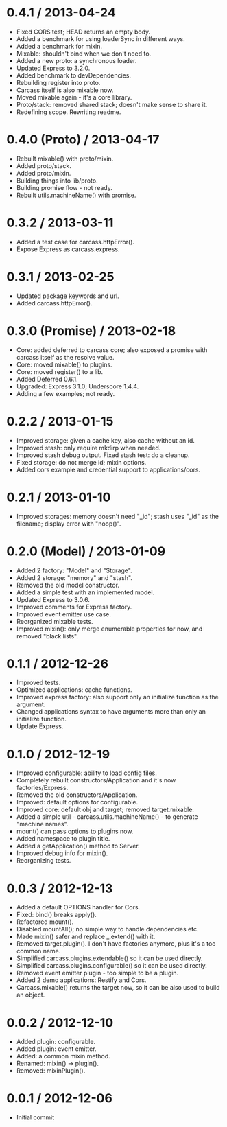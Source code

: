 
0.4.1 / 2013-04-24 
==================

  * Fixed CORS test; HEAD returns an empty body.
  * Added a benchmark for using loaderSync in different ways.
  * Added a benchmark for mixin.
  * Mixable: shouldn't bind when we don't need to.
  * Added a new proto: a synchronous loader.
  * Updated Express to 3.2.0.
  * Added benchmark to devDependencies.
  * Rebuilding register into proto.
  * Carcass itself is also mixable now.
  * Moved mixable again - it's a core library.
  * Proto/stack: removed shared stack; doesn't make sense to share it.
  * Redefining scope. Rewriting readme.

0.4.0 (Proto) / 2013-04-17 
==================

  * Rebuilt mixable() with proto/mixin.
  * Added proto/stack.
  * Added proto/mixin.
  * Building things into lib/proto.
  * Building promise flow - not ready.
  * Rebuilt utils.machineName() with promise.

0.3.2 / 2013-03-11 
==================

  * Added a test case for carcass.httpError().
  * Expose Express as carcass.express.

0.3.1 / 2013-02-25 
==================

  * Updated package keywords and url.
  * Added carcass.httpError().

0.3.0 (Promise) / 2013-02-18 
==================

  * Core: added deferred to carcass core; also exposed a promise with carcass itself as the resolve value.
  * Core: moved mixable() to plugins.
  * Core: moved register() to a lib.
  * Added Deferred 0.6.1.
  * Upgraded: Express 3.1.0; Underscore 1.4.4.
  * Adding a few examples; not ready.

0.2.2 / 2013-01-15 
==================

  * Improved storage: given a cache key, also cache without an id.
  * Improved stash: only require mkdirp when needed.
  * Improved stash debug output. Fixed stash test: do a cleanup.
  * Fixed storage: do not merge id; mixin options.
  * Added cors example and credential support to applications/cors.

0.2.1 / 2013-01-10 
==================

  * Improved storages: memory doesn't need "_id"; stash uses "_id" as the filename; display error with "noop()".

0.2.0 (Model) / 2013-01-09 
==================

  * Added 2 factory: "Model" and "Storage".
  * Added 2 storage: "memory" and "stash".
  * Removed the old model constructor.
  * Added a simple test with an implemented model.
  * Updated Express to 3.0.6.
  * Improved comments for Express factory.
  * Improved event emitter use case.
  * Reorganized mixable tests.
  * Improved mixin(): only merge enumerable properties for now, and removed "black lists".

0.1.1 / 2012-12-26 
==================

  * Improved tests.
  * Optimized applications: cache functions.
  * Improved express factory: also support only an initialize function as the argument.
  * Changed applications syntax to have arguments more than only an initialize function.
  * Update Express.

0.1.0 / 2012-12-19 
==================

  * Improved configurable: ability to load config files.
  * Completely rebuilt constructors/Application and it's now factories/Express.
  * Removed the old constructors/Application.
  * Improved: default options for configurable.
  * Improved core: default obj and target; removed target.mixable.
  * Added a simple util - carcass.utils.machineName() - to generate "machine names".
  * mount() can pass options to plugins now.
  * Added namespace to plugin title.
  * Added a getApplication() method to Server.
  * Improved debug info for mixin().
  * Reorganizing tests.

0.0.3 / 2012-12-13 
==================

  * Added a default OPTIONS handler for Cors.
  * Fixed: bind() breaks apply().
  * Refactored mount().
  * Disabled mountAll(); no simple way to handle dependencies etc.
  * Made mixin() safer and replace _.extend() with it.
  * Removed target.plugin(). I don't have factories anymore, plus it's a too common name.
  * Simplified carcass.plugins.extendable() so it can be used directly.
  * Simplified carcass.plugins.configurable() so it can be used directly.
  * Removed event emitter plugin - too simple to be a plugin.
  * Added 2 demo applications: Restify and Cors.
  * Carcass.mixable() returns the target now, so it can be also used to build an object.

0.0.2 / 2012-12-10 
==================

  * Added plugin: configurable.
  * Added plugin: event emitter.
  * Added: a common mixin method.
  * Renamed: mixin() -> plugin().
  * Removed: mixinPlugin().

0.0.1 / 2012-12-06 
==================

  * Initial commit
